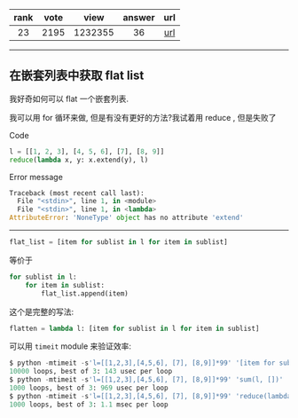 
| rank | vote | view | answer | url |
|:-:|:-:|:-:|:-:|:-:|
|23|2195|1232355|36| [url](http://stackoverflow.com/questions/952914/making-a-flat-list-out-of-list-of-lists-in-python) |
***

## 在嵌套列表中获取 flat list

我好奇如何可以 flat 一个嵌套列表.

我可以用 for 循环来做, 但是有没有更好的方法?我试着用 reduce , 但是失败了

Code

```python
l = [[1, 2, 3], [4, 5, 6], [7], [8, 9]]
reduce(lambda x, y: x.extend(y), l)
```

Error message

```python
Traceback (most recent call last):
  File "<stdin>", line 1, in <module>
  File "<stdin>", line 1, in <lambda>
AttributeError: 'NoneType' object has no attribute 'extend'
```

***

```python
flat_list = [item for sublist in l for item in sublist]
```

等价于

```python
for sublist in l:
    for item in sublist:
        flat_list.append(item)
```

这个是完整的写法:

```python
flatten = lambda l: [item for sublist in l for item in sublist]
```

可以用 `timeit` module 来验证效率:

```python
$ python -mtimeit -s'l=[[1,2,3],[4,5,6], [7], [8,9]]*99' '[item for sublist in l for item in sublist]'
10000 loops, best of 3: 143 usec per loop
$ python -mtimeit -s'l=[[1,2,3],[4,5,6], [7], [8,9]]*99' 'sum(l, [])'
1000 loops, best of 3: 969 usec per loop
$ python -mtimeit -s'l=[[1,2,3],[4,5,6], [7], [8,9]]*99' 'reduce(lambda x,y: x+y,l)'
1000 loops, best of 3: 1.1 msec per loop
```
